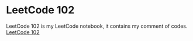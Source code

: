 # LeetCode 102
LeetCode 102 is my LeetCode notebook, it contains my comment of codes.
[LeetCode 102](https://debra4117.gitbook.io/leetcode102/)


